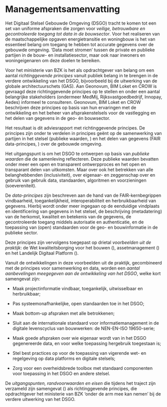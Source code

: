 Managementsamenvatting
======================

Het Digitaal Stelsel Gebouwde Omgeving (DSGO) tracht te komen tot een set van
uniforme afspraken die zorgen voor *veilige, betrouwbare en gecontroleerde
toegang tot data in de bouwsector*. Voor het realiseren van de maatschappelijke
opgaven energietransitie en woningbouw is het van essentieel belang om
toegang te hebben tot accurate gegevens over de gebouwde omgeving. ‘Data moet
stromen’ tussen de private en publieke partijen in de bouw- en
installatiesector, maar ook naar inwoners en woningeigenaren om deze doelen te
bereiken.

Voor het ministerie van BZK is het als opdrachtgever van belang om een aantal *richtinggevende
principes* vanuit publiek belang in te brengen in de verdere ontwikkeling van
het DSGO, bijvoorbeeld bij de uitwerking van de globale architectuurschets
(GAS). Aan Geonovum, BIM Loket en CROW is gevraagd deze richtinggevende
principes op te stellen en onder een aantal belangrijke stakeholders (ondermeer
MedMij, Rijksvastgoedbedrijf, Innopay, Aedes) informeel te consulteren.
Geonovum, BIM Loket en CROW beschrijven deze principes op basis van hun ervaringen
met de ontwikkeling en het beheer van afsprakenstelsels voor de vastlegging en
het delen van gegevens in de geo- én bouwsector.

Het resultaat is dit adviesrapport met richtinggevende principes. De principes zijn
onder te verdelen in principes geënt op de samenwerking van partijen in het
stelsel (publieke waarden, <a href='#publiekewaarden'></a>) en het delen van gegevens (FAIR data-principes, <a href='#dataprincipes'></a>) over
de gebouwde omgeving.

Het uitgangspunt is om het DSGO te ontwerpen op basis van *publieke waarden* die
de samenleving reflecteren. Deze publieke waarden bevatten onder meer een open
en transparent ontwerpproces en het open en transparant delen van uitkomsten. Maar
over ook het betrekken van alle belanghebbenden (inclusiviteit), over eigenaar-
en zeggenschap over en gebruik van gebruik data, standaarden, algoritmen en
voorzieningen (soevereniteit).

De *data-principes* zijn beschreven aan de hand van de FAIR-kernbegrippen
vindbaarheid, toegankelijkheid, interoperabiliteit en herbruikbaarheid van gegevens.
Hierbij wordt onder meer ingegaan op de eenduidige vindplaats en identificering
van gegevens in het stelsel, de beschrijving (metadatering) van de herkomst,
kwaliteit en betekenis van de gegevens, de gecontroleerde toegang middels
autorisatie en authenticatie, en de toepassing van (open) standaarden voor de
geo- en bouwinformatie in de publieke sector.

Deze principes zijn vervolgens toegepast op drietal *voorbeelden uit de praktijk*: de
Wet kwaliteitsborging voor het bouwen (<a href="#wet-kwaliteitsborging-voor-het-bouwen"></a>), assetmanagement (<a href='#assetmanagement'></a>) en het Landelijk Digitaal Platform (<a href='#landelijk-digitaal-platform'></a>).

Vanuit de ontwikkelingen in deze voorbeelden uit de praktijk, gecombineerd met de principes voor
samenwerking en data, worden een *aantal aanbevelingen meegegeven aan de
ontwikkeling van het DSGO*, welke kort samengevat zijn:

-   Maak projectinformatie vindbaar, toegankelijk, uitwisselbaar en herbruikbaar;

-   Pas systeemonafhankelijke, open standaarden toe in het DSGO;

-   Maak bottom-up afspraken met alle betrokkenen;

-   Sluit aan de internationale standaard voor informatiemanagement in de digitale levenscyclus van bouwwerken: de NEN-EN-ISO 19650-serie;

-   Maak goede afspraken over wie eigenaar wordt van in het DSGO gegenereerde
    data, en voor welke toepassing hergebruik toegestaan is;

-   Stel best practices op voor de toepassing van vigerende wet- en regelgeving
    op data platforms en digitale stelsels;

-   Zorg voor een overheidsbrede toolbox met standaard componenten voor
    toepassing in het DSGO en andere stelsel.

De *uitgangspunten, randvoorwaarden en eisen* die tijdens het traject zijn
verzameld zijn samengevat (<a href='#uitgangspunten-randvoorwaarden-en-eisen'></a>) als richtinggevende principes, die opdrachtgever het ministerie van BZK
‘onder de arm mee kan nemen’ bij de verdere uitwerking van het DSGO.
